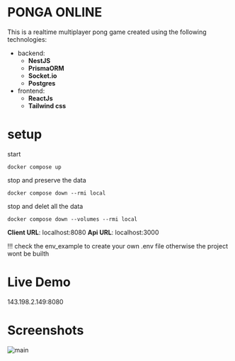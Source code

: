 # PONGA ONLINE
This is a realtime multiplayer pong game created using the following technologies:
- backend:
	- **NestJS**
	- **PrismaORM**
	- **Socket.io**
	- **Postgres**
- frontend:
	- **ReactJs**
	- **Tailwind css**
# setup

start
```
docker compose up 
```
stop and preserve the data
```
docker compose down --rmi local
```
stop and delet all the data
```
docker compose down --volumes --rmi local
```

**Client URL**: localhost:8080
**Api URL**: localhost:3000

!!! check the env_example to create your own .env file otherwise the project wont be builth

# Live Demo

143.198.2.149:8080

# Screenshots

![main](https://github.com/najib37/Ponga_Online/assets/120307266/ecad373c-66b4-4284-93c4-70696a7913ee)
